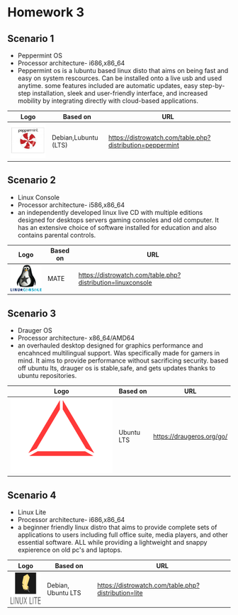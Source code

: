 # Homework 3

## Scenario 1
* Peppermint OS
* Processor architecture- i686,x86_64
* Peppermint os is a lubuntu based linux disto that aims on being fast and easy on system rescources. Can be installed onto a live usb and used anytime. some features included are automatic updates, easy step-by-step installation, sleek and user-friendly interface, and increased mobility by integrating directly with cloud-based applications.

|Logo|Based on|URL
|-----|-----|----|
|![Peppermint](../images/peppermint2.jpeg)|Debian,Lubuntu (LTS)|https://distrowatch.com/table.php?distribution=peppermint|

## Scenario 2
* Linux Console 
* Processor architecture- i586,x86_64
* an independently developed linux live CD with multiple editions designed for desktops servers gaming consoles and old computer. It has an extensive choice of software installed for education and also contains parental controls.
  
|Logo|Based on|URL
|-----|-----|----|
|![LinuxConsole](../images/linuxconsole.png)|MATE|https://distrowatch.com/table.php?distribution=linuxconsole|

## Scenario 3
* Drauger OS
* Processor architecture- x86_64/AMD64
* an overhauled desktop designed for graphics performance and encahnced multilingual support. Was specifically made for gamers in mind. It aims to provide performance without sacrificing security. based off ubuntu lts, drauger os is stable,safe, and gets updates thanks to ubuntu repositories.

|Logo|Based on|URL
|-----|-----|----|
|![Druageros](../images/draugeros.png)| Ubuntu LTS| https://draugeros.org/go/|

## Scenario 4
* Linux Lite 
* Processor architecture- i686,x86_64
* a beginner friendly linux distro that aims to provide complete sets of applications to users including full office suite, media players, and other essential software. ALL while providing a lightweight and snappy expierence on old pc's and laptops. 

|Logo|Based on|URL|
|-----|-----|----|
|![linuxlite](../images/linuxlite.png)|Debian, Ubuntu LTS|https://distrowatch.com/table.php?distribution=lite| 
